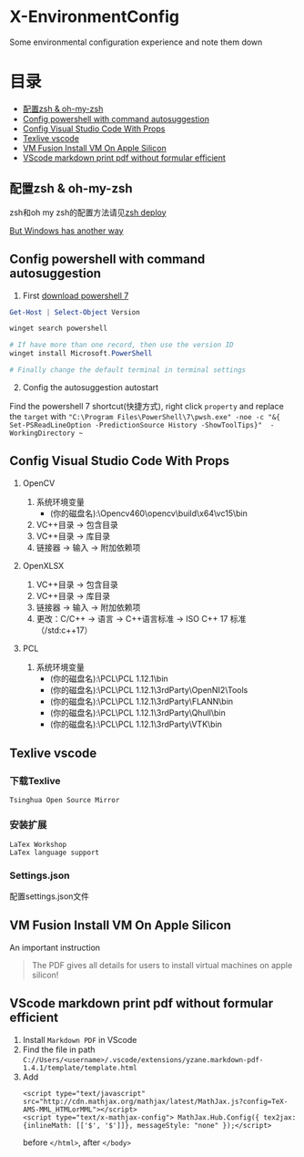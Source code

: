 # X-EnvironmentConfig
Some environmental configuration experience and note them down

# 目录
- [配置zsh & oh-my-zsh](#配置zsh--oh-my-zsh)
- [Config powershell with command autosuggestion](#config-powershell-with-command-autosuggestion)
- [Config Visual Studio Code With Props](#config-visual-studio-code-with-props)
- [Texlive vscode](#texlive-vscode)
- [VM Fusion Install VM On Apple Silicon](#vm-fusion-install-vm-on-apple-silicon)
- [VScode markdown print pdf without formular efficient](#vscode-markdown-print-pdf-without-formular-efficient)

## 配置zsh & oh-my-zsh

zsh和oh my zsh的配置方法请见[zsh deploy](./Zsh-oh-my-zsh-Deployment/zsh_deploy.sh)

[But Windows has another way](./Zsh-oh-my-zsh-Deployment/zsh_deploy_windows.md)

## Config powershell with command autosuggestion

1. First [download powershell 7](https://zhuanlan.zhihu.com/p/401439255)

```powershell
Get-Host | Select-Object Version

winget search powershell

# If have more than one record, then use the version ID
winget install Microsoft.PowerShell

# Finally change the default terminal in terminal settings
```

2. Config the autosuggestion autostart

Find the powershell 7 shortcut(快捷方式), right click `property` and replace the `target` with `"C:\Program Files\PowerShell\7\pwsh.exe" -noe -c "&{  Set-PSReadLineOption -PredictionSource History -ShowToolTips}"  -WorkingDirectory ~` 


## Config Visual Studio Code With Props
1. OpenCV
    1. 系统环境变量
        - (你的磁盘名):\Opencv460\opencv\build\x64\vc15\bin
    1. VC++目录 -> 包含目录
    1. VC++目录 -> 库目录
    1. 链接器 -> 输入 -> 附加依赖项
1. OpenXLSX
    1. VC++目录 -> 包含目录
    1. VC++目录 -> 库目录
    1. 链接器 -> 输入 -> 附加依赖项
    1. 更改：C/C++ -> 语言 -> C++语言标准 -> ISO C++ 17 标准（/std:c++17）

1. PCL
    1. 系统环境变量
        - (你的磁盘名):\PCL\PCL 1.12.1\bin
        - (你的磁盘名):\PCL\PCL 1.12.1\3rdParty\OpenNI2\Tools
        - (你的磁盘名):\PCL\PCL 1.12.1\3rdParty\FLANN\bin
        - (你的磁盘名):\PCL\PCL 1.12.1\3rdParty\Qhull\bin
        - (你的磁盘名):\PCL\PCL 1.12.1\3rdParty\VTK\bin




## Texlive vscode

### 下载Texlive
```
Tsinghua Open Source Mirror
```

### 安装扩展
```
LaTex Workshop
LaTex language support
```

### Settings.json
配置settings.json文件


## VM Fusion Install VM On Apple Silicon
An important instruction

> The PDF gives all details for users to install virtual machines on apple silicon!


## VScode markdown print pdf without formular efficient
1. Install ```Markdown PDF``` in VScode
1. Find the file in path ```C://Users/<username>/.vscode/extensions/yzane.markdown-pdf-1.4.1/template/template.html```
1. Add 
    ```
    <script type="text/javascript" src="http://cdn.mathjax.org/mathjax/latest/MathJax.js?config=TeX-AMS-MML_HTMLorMML"></script>
    <script type="text/x-mathjax-config"> MathJax.Hub.Config({ tex2jax: {inlineMath: [['$', '$']]}, messageStyle: "none" });</script>
    ```
    before ```</html>```, after ```</body>```